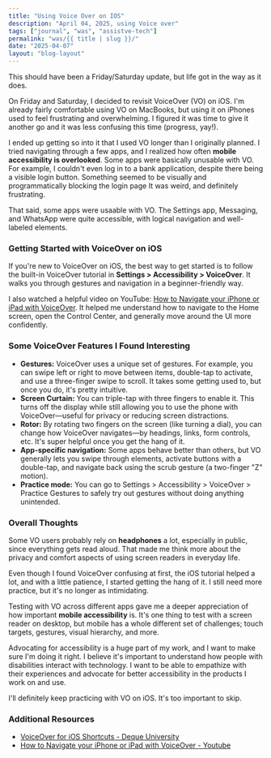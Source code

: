 ```yaml
---
title: "Using Voice Over on IOS"
description: "April 04, 2025, using Voice over"
tags: ["journal", "was", "assistve-tech"]
permalink: "was/{{ title | slug }}/"
date: "2025-04-07"
layout: "blog-layout"
---
```


<div class="blog">

  <p>This should have been a Friday/Saturday update, but life got in the way as it does.</p>

  <p>On Friday and Saturday, I decided to revisit VoiceOver (VO) on iOS. I'm already fairly comfortable using VO on
    MacBooks, but using it on iPhones used to feel frustrating and overwhelming. I figured it was time to give it
    another go and it was less confusing this time (progress, yay!).</p>

  <p>I ended up getting so into it that I used VO longer than I originally planned. I tried navigating through a few
    apps, and I realized how often <strong>mobile accessibility is overlooked</strong>. Some apps were basically
    unusable with VO. For example, I couldn't even log in to a bank application, despite there being a visible login
    button. Something seemed to be visually and programmatically blocking the login
    page It was weird, and definitely frustrating.</p>
  <p>That said, some apps were usaable with VO. The Settings app, Messaging, and WhatsApp were quite accessible, with
    logical navigation and well-labeled elements.</p>

  <h3>Getting Started with VoiceOver on iOS</h3>
  <p>If you're new to VoiceOver on iOS, the best way to get started is to follow the built-in VoiceOver tutorial in
    <strong>Settings > Accessibility > VoiceOver</strong>. It walks you through gestures and navigation in a
    beginner-friendly way.
  </p>

  <p>I also watched a helpful video on YouTube: <a href="https://www.youtube.com/watch?v=ROIe49kXOc8&t=19s"
      target="_blank" rel="noopener noreferrer">How to Navigate your iPhone or iPad with VoiceOver</a>. It helped me
    understand how to navigate to the Home screen, open the Control Center, and generally move around the UI more
    confidently.</p>

  <h3>Some VoiceOver Features I Found Interesting</h3>

  <ul>
    <li><strong>Gestures:</strong> VoiceOver uses a unique set of gestures. For example, you can swipe left or right to
      move between
      items, double-tap to activate, and use a three-finger swipe to scroll. It takes some getting used to, but
      once you do, it's pretty intuitive.</li>
    <li><strong>Screen Curtain:</strong> You can triple-tap with three fingers to enable it. This turns off the display
      while still allowing you to use the phone with VoiceOver—useful for privacy or reducing screen distractions.</li>
    <li><strong>Rotor:</strong> By rotating two fingers on the screen (like turning a dial), you can change how
      VoiceOver navigates—by headings, links, form controls, etc. It's super helpful once you get the hang of it.</li>
    <li><strong>App-specific navigation:</strong> Some apps behave better than others, but VO generally lets you swipe
      through elements, activate buttons with a double-tap, and navigate back using the scrub gesture (a two-finger "Z"
      motion).</li>
    <li><strong>Practice mode:</strong> You can go to Settings > Accessibility > VoiceOver > Practice Gestures to safely
      try out gestures without doing anything unintended.</li>
  </ul>

  <h3>Overall Thoughts</h3>
  <p>Some VO users probably rely on <strong>headphones</strong> a lot, especially in public, since everything gets read
    aloud. That made me think more about the privacy and comfort aspects of using screen readers in everyday life.
  </p>

  <p>Even though I found VoiceOver confusing at first, the iOS tutorial helped a lot, and with a little patience, I
    started getting the hang of it. I still need more practice, but it's no longer as intimidating.</p>

  <p>Testing with VO across different apps gave me a deeper appreciation of how important <strong>mobile
      accessibility</strong> is. It's one thing to test with a screen reader on desktop, but mobile has a whole
    different set of challenges; touch targets, gestures, visual hierarchy, and more.</p>

  <p>Advocating for accessibility is a huge part of my work, and I want to make sure I'm doing it right. I believe it's
    important to understand how people with disabilities interact with technology. I want to be able to empathize with
    their experiences and advocate for better accessibility in the products I work on and use.</p>

  <p>I'll definitely keep practicing with VO on iOS. It's too important to skip.</p>

  <h3>Additional Resources</h3>
  <ul>
    <li><a href="https://dequeuniversity.com/screenreaders/voiceover-ios-shortcuts" target="_blank"
        rel="noopener noreferrer">VoiceOver for iOS Shortcuts - Deque University</a></li>
    <li>
      <a href="https://www.youtube.com/watch?v=ROIe49kXOc8&t=19s" target="_blank" rel="noopener noreferrer">How to
        Navigate your iPhone or iPad with VoiceOver - Youtube</a>
    </li>
  </ul>
</div>